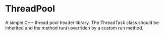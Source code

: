 # ThreadPool
A simple C++ thread pool header library. The ThreadTask class should be inherited and the method run() overriden by a custom run method.
